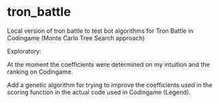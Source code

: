 # tron_battle
Local version of tron battle to test bot algorithms for Tron Battle in Codingame (Monte Carlo Tree Search approach)

Exploratory:

At the moment the coefficients were determined on my intuition and the ranking on Codingame.

Add a genetic algorithm for trying to improve the coefficients used in the scoring function in the actual code used in Codingame (Legend).
